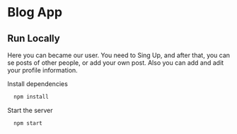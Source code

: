 # Blog App
## Run Locally

Here you can became our user. You need to Sing Up, and after that, you can se posts of other people, or add your own post. Also you can add and adit your profile information.

Install dependencies

```bash
  npm install
```

Start the server

```bash
  npm start
```

